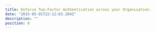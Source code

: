 ```yaml
---
title: Enforce Two-Factor Authentication across your Organisation.
date: "2015-05-01T22:12:03.284Z"
description: ""
position: 0
---
```


